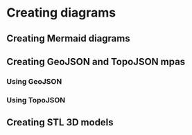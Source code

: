 # Creating diagrams
## Creating Mermaid diagrams
## Creating GeoJSON and TopoJSON mpas
  ### Using GeoJSON
  ### Using TopoJSON
## Creating STL 3D models
